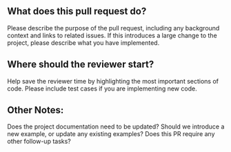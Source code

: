 ## What does this pull request do?

Please describe the purpose of the pull request, including any background context and links to related issues. If this introduces a large change to the project, please describe what you have implemented.

## Where should the reviewer start?

Help save the reviewer time by highlighting the most important sections of code. Please include test cases if you are implementing new code.

## Other Notes:

Does the project documentation need to be updated? Should we introduce a new example, or update any existing examples? Does this PR require any other follow-up tasks?

